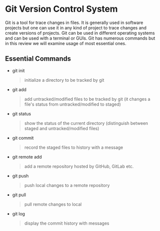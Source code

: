 
# Git Version Control System

Git is a tool for trace changes in files. It is generally used in software projects but one can use it in any kind of 
project to trace changes and create versions of projects. Git can be used in different operating systems and can be used
with a terminal or GUIs. Git has numerous commands but in this review we will examine usage of most essential ones.

## Essential Commands

*  git init
	> initialize a directory to be tracked by git
* git add
	> add untracked/modified files to be tracked by git (it changes a file's status from untracked/modified to staged)
* git status
	> show the status of the current directory (distinguish between staged and untracked/modified files)
* git commit
	> record the staged files to history with a message
* git remote add
	> add a remote repository hosted by GitHub, GitLab etc.
* git push
	> push local changes to a remote repository
* git pull
	> pull remote changes to local
* git log
	> display the commit history with messages